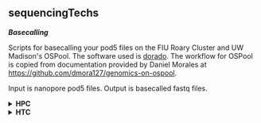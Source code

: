 ## sequencingTechs ###

***Basecalling***

Scripts for basecalling your pod5 files on the FIU Roary Cluster and UW Madison's OSPool. The software used is [dorado](https://github.com/nanoporetech/dorado/). The workflow for OSPool is copied from documentation provided by Daniel Morales at https://github.com/dmora127/genomics-on-ospool. 

Input is nanopore pod5 files. Output is basecalled fastq files.


<details>
<summary><b>HPC</b></summary>

<b>1. open your terminal</b>

<b>2. ssh [username]@hpclogin.fiu.edu</b>

<b>3. cd to your working directory</b>

<b>4. move the data to this directory if it isn't already there. If you type `ls -lath ./pod5/*.pod5` then you should see a list of files</b>

<b>5. Download dorado</b>

please navigate to https://github.com/nanoporetech/dorado/ to ensure that you are downloading the most uptodate version.

`wget https://cdn.oxfordnanoportal.com/software/analysis/dorado-1.1.1-linux-x64.tar.gz`

`gunzip dorado-1.1.1-linux-x64.tar.gz`

`tar -xvf dorado-1.1.1-linux-x64.tar`

`rm dorado-1.1.1-linux-x64.tar`

<b>6. Make and submit your script for basecalling</b>

```
vi dorado.sh
```

Hit [i] for insert and then copy/paste the following:

```
#!/bin/bash

#SBATCH --account acc_jfierst
#SBATCH --partition gpu-a100-zen2
#SBATCH --qos gpu1
#SBATCH --gres=gpu:1
#SBATCH --job-name=basecalling
#SBATCH --output=basecalling_log.%x.job_%j
#SBATCH --mail-type=ALL
#SBATCH --mail-user=[username]@fiu.edu

module load proxy

./dorado-1.1.1-linux-x64/bin/dorado basecaller hac pod5/ > [sample].bam
```

Hit [esc] and type `:wq` and then hit [enter] 

Run the job:
```
sbatch dorado.sh
```

To check if your job is running, type `squeue --me`

You should also get emails when your job starts and finishes.

Note that the output is a bam file. Bam files are a bit more difficult to understand and some programs may not take them. If you need fastq file output proceed with the next step.

<b>7. Make and submit your script if you need fastq instead of a bam</b>

Please note that I have not actually run this script on the HPC and so you may get errors, but theoretically it works.

```
vi bamTOfastq.sh
```

Hit [i] for insert and then copy/paste the following:

```
#!/bin/bash

#SBATCH --account acc_jfierst
#SBATCH --partition highmem1-sapphirerapids
#SBATCH --qos standard
#SBATCH --job-name=bamTOfastq
#SBATCH --output=bamTOfastq_log.%x.job_%j
#SBATCH --mail-type=ALL
#SBATCH --mail-user=[username]@fiu.edu

module load samtools/1.19.2-gcc-13.3.0-tveqsmv

samtools fastq [sample].bam > [sample].fastq
```

Hit [esc] and type `:wq` and then hit [enter] 

Run the job:
```
sbatch bamTOfastq.sh
```

To check if your job is running, type `squeue --me`

You should also get emails when your job starts and finishes.
  
</details>

<details>
<summary><b>HTC</b></summary>
  
</details>
